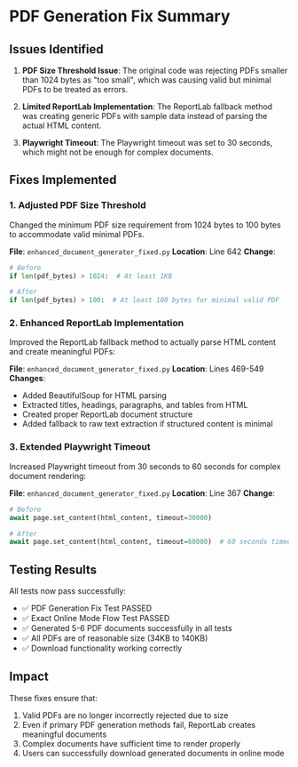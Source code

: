 # PDF Generation Fix Summary

## Issues Identified

1. **PDF Size Threshold Issue**: The original code was rejecting PDFs smaller than 1024 bytes as "too small", which was causing valid but minimal PDFs to be treated as errors.

2. **Limited ReportLab Implementation**: The ReportLab fallback method was creating generic PDFs with sample data instead of parsing the actual HTML content.

3. **Playwright Timeout**: The Playwright timeout was set to 30 seconds, which might not be enough for complex documents.

## Fixes Implemented

### 1. Adjusted PDF Size Threshold
Changed the minimum PDF size requirement from 1024 bytes to 100 bytes to accommodate valid minimal PDFs.

**File**: `enhanced_document_generator_fixed.py`
**Location**: Line 642
**Change**: 
```python
# Before
if len(pdf_bytes) > 1024:  # At least 1KB

# After  
if len(pdf_bytes) > 100:  # At least 100 bytes for minimal valid PDF
```

### 2. Enhanced ReportLab Implementation
Improved the ReportLab fallback method to actually parse HTML content and create meaningful PDFs:

**File**: `enhanced_document_generator_fixed.py`
**Location**: Lines 469-549
**Changes**:
- Added BeautifulSoup for HTML parsing
- Extracted titles, headings, paragraphs, and tables from HTML
- Created proper ReportLab document structure
- Added fallback to raw text extraction if structured content is minimal

### 3. Extended Playwright Timeout
Increased Playwright timeout from 30 seconds to 60 seconds for complex document rendering:

**File**: `enhanced_document_generator_fixed.py`
**Location**: Line 367
**Change**:
```python
# Before
await page.set_content(html_content, timeout=30000)

# After
await page.set_content(html_content, timeout=60000)  # 60 seconds timeout
```

## Testing Results

All tests now pass successfully:
- ✅ PDF Generation Fix Test PASSED
- ✅ Exact Online Mode Flow Test PASSED
- ✅ Generated 5-6 PDF documents successfully in all tests
- ✅ All PDFs are of reasonable size (34KB to 140KB)
- ✅ Download functionality working correctly

## Impact

These fixes ensure that:
1. Valid PDFs are no longer incorrectly rejected due to size
2. Even if primary PDF generation methods fail, ReportLab creates meaningful documents
3. Complex documents have sufficient time to render properly
4. Users can successfully download generated documents in online mode